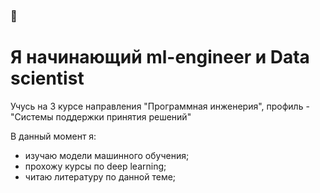 ### 👋
# Я начинающий ml-engineer и Data scientist

Учусь на 3 курсе направления "Программная инженерия", профиль - "Системы поддержки принятия решений"

В данный момент я:
- изучаю модели машинного обучения;
- прохожу курсы по deep learning;
- читаю литературу по данной теме;

<!--
**VoLuIcHiK/VoLuIcHiK** is a ✨ _special_ ✨ repository because its `README.md` (this file) appears on your GitHub profile.

Here are some ideas to get you started:

- 🔭 I’m currently working on ...
- 🌱 I’m currently learning ...
- 👯 I’m looking to collaborate on ...
- 🤔 I’m looking for help with ...
- 💬 Ask me about ...
- 📫 How to reach me: ...
- 😄 Pronouns: ...
- ⚡ Fun fact: ...
-->

